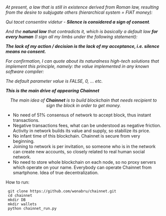 <!-- wp:paragraph -->
<p><em>At present, a law that is still in existence derived from Roman law, resulting from the desire to subjugate others (hierarchical system = FIAT money):</em></p>
<!-- /wp:paragraph -->

<!-- wp:paragraph {"fontSize":"medium"} -->
<p class="has-medium-font-size"><em>Qui tacet consentire videtur -&nbsp;</em><strong><em>Silence is considered a sign of consent</em></strong><em>.</em></p>
<!-- /wp:paragraph -->

<!-- wp:paragraph -->
<p><em>And the </em><strong><em>natural law</em></strong><em> that contradicts it, which is basically a default law </em><strong><em>for every human</em></strong><em> (I sign all my limbs under the following statement):</em></p>
<!-- /wp:paragraph -->

<!-- wp:paragraph {"fontSize":"medium"} -->
<p class="has-medium-font-size"><strong><em>The lack of my action / decision is the lack of my acceptance, i.e. silence means no consent.</em></strong></p>
<!-- /wp:paragraph -->

<!-- wp:paragraph -->
<p><em>For confirmation, I can quote about its naturalness high-tech solutions that implement this principle, namely: the value implemented in any known software compiler:</em></p>
<!-- /wp:paragraph -->

<!-- wp:paragraph -->
<p><em>The default parameter value is FALSE, 0, ... etc.</em></p>
<!-- /wp:paragraph -->

<!-- wp:paragraph -->
<p><strong><em>This is the main drive of appearing Chainnet</em></strong></p>
<!-- /wp:paragraph -->

<!-- wp:paragraph {"align":"center","fontSize":"medium"} -->
<p style="text-align:center" class="has-medium-font-size"><em>The main idea of <strong>C</strong></em><strong><em>hainnet</em></strong><em> is to build blockchain that needs recipient to sign the block in order to get money.</em></p>
<!-- /wp:paragraph -->

<!-- wp:list -->
<ul><li>No need of 51% consensus of network to accept block, thus instant transactions.</li><li>Negative transactions fees, what can be understood as negative friction. Activity in network builds its value and supply, so stabilize its price.</li><li>No infant time of this blockchain. Chainnet is secure from very beginning.</li><li>Joining to network is per invitation, so someone who is in the network can create new accounts, so closely related to real human social network.</li><li>No need to store whole blockchain on each node, so no proxy servers which operate on your name. Everybody can operate Chainnet from smartphone. Idea of true decentralization.</li></ul>
<!-- /wp:list -->

How to run:
    
     git clone https://github.com/wonabru/chainnet.git
     cd chainnet
     mkdir DB
     mkdir wallets
     python chainnet_run.py